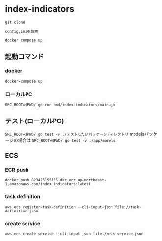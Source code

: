 # index-indicators

```
git clone

config.iniを設置

docker compose up
```

## 起動コマンド

### docker
`docker-compose up`

### ローカルPC
`SRC_ROOT=$PWD/ go run cmd/index-indicators/main.go`

## テスト(ローカルPC)
`SRC_ROOT=$PWD/ go test -v ./テストしたいパッケージディレクトリ`
modelsパッケージの場合は
`SRC_ROOT=$PWD/ go test -v ./app/models`

## ECS
### ECR push
`docker push 823425155155.dkr.ecr.ap-northeast-1.amazonaws.com/index_indicators:latest`

### task definition
`aws ecs register-task-definition --cli-input-json file://task-definition.json`

### create service
`aws ecs create-service --cli-input-json file://ecs-service.json`